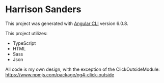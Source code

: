 # Harrison Sanders

This project was generated with [Angular CLI](https://github.com/angular/angular-cli) version 6.0.8.

This project utilizes:
* TypeScript
* HTML
* Sass
* Json

All code is my own design, with the exception of the ClickOutsideModule: https://www.npmjs.com/package/ng4-click-outside
